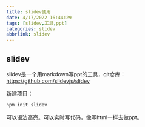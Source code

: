 ```yaml
---
title: slidev使用
date: 4/17/2022 16:44:29
tags: [slidev,工具,ppt]
categories: slidev
abbrlink: slidev
---
```


## slidev

slidev是一个用markdown写ppt的工具，git仓库：https://github.com/slidevjs/slidev

新建项目：

```bash
npm init slidev
```

可以语法高亮。可以实时写代码，像写html一样去做ppt。

